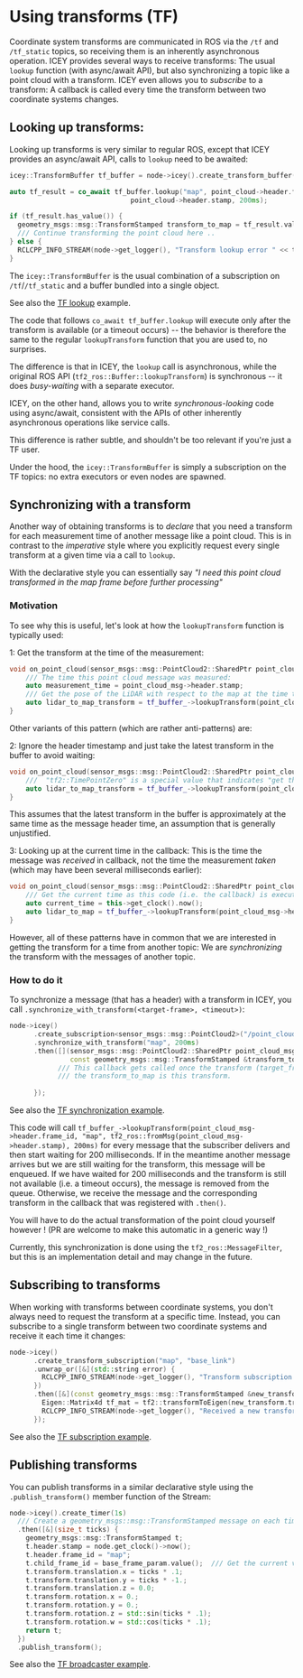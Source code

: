 # Using transforms (TF)

Coordinate system transforms are communicated in ROS via the `/tf` and `/tf_static` topics, so receiving them is an inherently asynchronous operation.
ICEY provides several ways to receive transforms: The usual `lookup` function (with async/await API), but also synchronizing a topic like a point cloud with a transform. ICEY even allows you to *subscribe* to a transform: A callback is called every time the transform between two coordinate systems changes.

## Looking up transforms: 

Looking up transforms is very similar to regular ROS, except that ICEY provides an async/await API, calls to `lookup` need to be awaited: 

```cpp 
icey::TransformBuffer tf_buffer = node->icey().create_transform_buffer();

auto tf_result = co_await tf_buffer.lookup("map", point_cloud->header.frame_id,
                              point_cloud->header.stamp, 200ms);

if (tf_result.has_value()) {
  geometry_msgs::msg::TransformStamped transform_to_map = tf_result.value();
  /// Continue transforming the point cloud here ..
} else {
  RCLCPP_INFO_STREAM(node->get_logger(), "Transform lookup error " << tf_result.error());
}
```
The `icey::TransformBuffer` is the usual combination of a subscription on `/tf`/`/tf_static` and a buffer bundled into a single object.

See also the [TF lookup](../../../icey_examples/src/tf_lookup_async_await.cpp) example.

The code that follows `co_await tf_buffer.lookup` will execute only after the transform is available (or a timeout occurs) -- the behavior is therefore the same to the regular `lookupTransform` function that you are used to, no surprises.

The difference is that in ICEY, the `lookup` call is asynchronous, while the original ROS API (`tf2_ros::Buffer::lookupTransform`) is synchronous -- it does *busy-waiting* with a separate executor.

ICEY, on the other hand, allows you to write *synchronous-looking* code using async/await, consistent with the APIs of other inherently asynchronous operations like service calls.

This difference is rather subtle, and shouldn't be too relevant if you're just a TF user.

Under the hood, the `icey::TransformBuffer` is simply a subscription on the TF topics: no extra executors or even nodes are spawned.

## Synchronizing with a transform

Another way of obtaining transforms is to *declare* that you need a transform for each measurement time of another message like a point cloud. This is in contrast to the *imperative* style
where you explicitly request every single transform at a given time via a call to `lookup`.

With the declarative style you can essentially say *"I need this point cloud transformed in the map frame before further processing"* 

### Motivation 

To see why this is useful, let's look at how the `lookupTransform` function is typically used:

1: Get the transform at the time of the measurement:

```cpp
void on_point_cloud(sensor_msgs::msg::PointCloud2::SharedPtr point_cloud_msg) {
    /// The time this point cloud message was measured:
    auto measurement_time = point_cloud_msg->header.stamp;
    /// Get the pose of the LiDAR with respect to the map at the time this point cloud was measured:
    auto lidar_to_map_transform = tf_buffer_->lookupTransform(point_cloud_msg->header.frame_id, "map", tf2_ros::fromMsg(measurement_time), 200ms);
}
```

Other variants of this pattern (which are rather anti-patterns) are:

2: Ignore the header timestamp and just take the latest transform in the buffer to avoid waiting:

```cpp
void on_point_cloud(sensor_msgs::msg::PointCloud2::SharedPtr point_cloud_msg) {        
    ///  "tf2::TimePointZero" is a special value that indicates "get the latest transform in the buffer"
    auto lidar_to_map_transform = tf_buffer_->lookupTransform(point_cloud_msg->header.frame_id, "map", tf2::TimePointZero, 200ms);
}
```

This assumes that the latest transform in the buffer is approximately at the same time as the message header time, an assumption that is generally unjustified.

3: Looking up at the current time in the callback: This is the time the message was *received* in callback, not the time the measurement *taken* (which may have been several milliseconds earlier):

```cpp
void on_point_cloud(sensor_msgs::msg::PointCloud2::SharedPtr point_cloud_msg) {     
    /// Get the current time as this code (i.e. the callback) is executed:
    auto current_time = this->get_clock().now();
    auto lidar_to_map = tf_buffer_->lookupTransform(point_cloud_msg->header.frame_id, "map", current_time, 200ms);
}
```

However, all of these patterns have in common that we are interested in getting the transform for a time from another topic: We are *synchronizing* the transform with the messages of another topic.

### How to do it

To synchronize a message (that has a header) with a transform in ICEY, you call `.synchronize_with_transform(<target-frame>, <timeout>)`:

```cpp 
node->icey()
      .create_subscription<sensor_msgs::msg::PointCloud2>("/point_cloud")
      .synchronize_with_transform("map", 200ms)
      .then([](sensor_msgs::msg::PointCloud2::SharedPtr point_cloud_msg,
               const geometry_msgs::msg::TransformStamped &transform_to_map) {
            /// This callback gets called once the transform (target_frame="map", source_frame=point_cloud_msg->header.frame, time=point_cloud_msg->header.stamp) becomes available, 
            /// the transform_to_map is this transform.
            
      });
```

See also the [TF synchronization example](../../../icey_examples/src/tf_sychronization.cpp).

This code will call `tf_buffer_->lookupTransform(point_cloud_msg->header.frame_id, "map", tf2_ros::fromMsg(point_cloud_msg->header.stamp), 200ms)` for every message that the subscriber delivers and then start waiting for 200 milliseconds. If in the meantime another message arrives but we are still waiting for the transform, this message will be enqueued. If we have waited for 200 milliseconds and the transform is still not available (i.e. a timeout occurs), the message is removed from the queue. 
Otherwise, we receive the message and the corresponding transform in the callback that was registered with `.then()`.

You will have to do the actual transformation of the point cloud yourself however ! (PR are welcome to make this automatic in a generic way !)

Currently, this synchronization is done using the `tf2_ros::MessageFilter`, but this is an implementation detail and may change in the future. 

## Subscribing to transforms 

When working with transforms between coordinate systems, you don't always need to request the transform at a specific time. Instead, you can subscribe to a single transform between two coordinate systems and receive it each time it changes: 

```cpp 
node->icey()
      .create_transform_subscription("map", "base_link")
      .unwrap_or([&](std::string error) {
        RCLCPP_INFO_STREAM(node->get_logger(), "Transform subscription failed: " << error);
      })
      .then([&](const geometry_msgs::msg::TransformStamped &new_transform) {
        Eigen::Matrix4d tf_mat = tf2::transformToEigen(new_transform.transform).matrix();
        RCLCPP_INFO_STREAM(node->get_logger(), "Received a new transform:\n" << tf_mat);
      });
```

See also the [TF subscription example](../../../icey_examples/src/tf_subscription.cpp).


## Publishing transforms 

You can publish transforms in a similar declarative style using the `.publish_transform()` member function of the Stream: 

```cpp 
node->icey().create_timer(1s)
  /// Create a geometry_msgs::msg::TransformStamped message on each timer tick:
  .then([&](size_t ticks) {
    geometry_msgs::msg::TransformStamped t;
    t.header.stamp = node.get_clock()->now();
    t.header.frame_id = "map";
    t.child_frame_id = base_frame_param.value();  /// Get the current value of the parameter
    t.transform.translation.x = ticks * .1;
    t.transform.translation.y = ticks * -1.;
    t.transform.translation.z = 0.0;
    t.transform.rotation.x = 0.;
    t.transform.rotation.y = 0.;
    t.transform.rotation.z = std::sin(ticks * .1);
    t.transform.rotation.w = std::cos(ticks * .1);
    return t;
  })
  .publish_transform();

```

See also the [TF broadcaster example](../../../icey_examples/src/tf_broadcaster.cpp).
